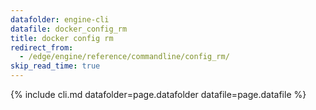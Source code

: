```yaml
---
datafolder: engine-cli
datafile: docker_config_rm
title: docker config rm
redirect_from:
  - /edge/engine/reference/commandline/config_rm/
skip_read_time: true
---
```

<!--
This page is automatically generated from Docker's source code. If you want to
suggest a change to the text that appears here, open a ticket or pull request
in the source repository on GitHub:

https://github.com/docker/cli
-->

{% include cli.md datafolder=page.datafolder datafile=page.datafile %}
